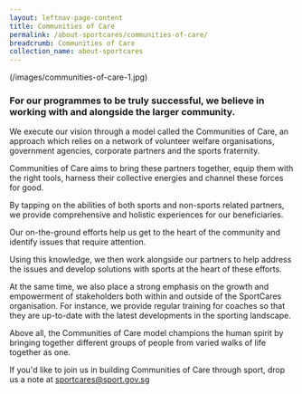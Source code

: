 ```yaml
---
layout: leftnav-page-content
title: Communities of Care
permalink: /about-sportcares/communities-of-care/
breadcrumb: Communities of Care
collection_name: about-sportcares
---
```


(/images/communities-of-care-1.jpg)

### For our programmes to be truly successful, we believe in working with and alongside the larger community. 

We execute our vision through a model called the Communities of Care, an approach which relies on a network of volunteer welfare organisations, government agencies, corporate partners and the sports fraternity.

Communities of Care aims to bring these partners together, equip them with the right tools, harness their collective energies and channel these forces for good.

By tapping on the abilities of both sports and non-sports related partners, we provide comprehensive and holistic experiences for our beneficiaries. 

Our on-the-ground efforts help us get to the heart of the community and identify issues that require attention. 

Using this knowledge, we then work alongside our partners to help address the issues and develop solutions with sports at the heart of these efforts.

At the same time, we also place a strong emphasis on the growth and empowerment of stakeholders both within and outside of the SportCares organisation. For instance, we provide regular training for coaches so that they are up-to-date with the latest developments in the sporting landscape. 

Above all, the Communities of Care model champions the human spirit by bringing together different groups of people from varied walks of life together as one. 

If you'd like to join us in building Communities of Care through sport, drop us a note at sportcares@sport.gov.sg 
